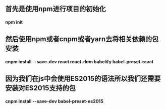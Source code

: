 ## 首先是使用npm进行项目的初始化
    
  ####  npm init

## 然后使用npm或者cnpm或者yarn去将相关依赖的包安装

   #### cnpm install --save-dev  react react-dom babelify babel-preset-react

  ## 因为我们在js中会使用ES2015的语法所以我们还需要安装对ES2015支持的包
      
  #### cnpm install --save-dev babel-preset-es2015

